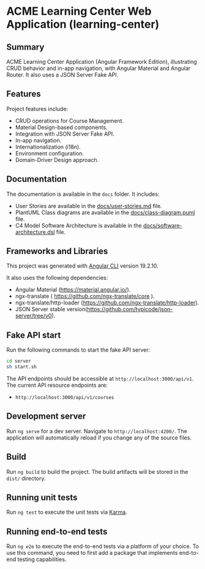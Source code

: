 # ACME Learning Center Web Application (learning-center)

## Summary

ACME Learning Center Application (Angular Framework Edition), illustrating CRUD behavior and in-app navigation, with Angular Material and Angular Router. It also uses a JSON Server Fake API.

## Features

Project features include:

- CRUD operations for Course Management.
- Material Design-based components.
- Integration with JSON Server Fake API.
- In-app navigation.
- Internationalization (i18n).
- Environment configuration.
- Domain-Driver Design approach.

## Documentation
The documentation is available in the `docs` folder. It includes:
- User Stories are available in the [docs/user-stories.md](docs/user-stories.md) file.
- PlantUML Class diagrams are available in the [docs/class-diagram.puml](docs/class-diagram.puml) file.
- C4 Model Software Architecture is available in the [docs/software-architecture.dsl](docs/software-architecture.dsl) file.

## Frameworks and Libraries

This project was generated with [Angular CLI](https://github.com/angular/angular-cli) version 19.2.10.

It also uses the following dependencies:

- Angular Material (https://material.angular.io/).
- ngx-translate ( https://github.com/ngx-translate/core ).
- ngx-translate/http-loader (https://github.com/ngx-translate/http-loader).
- JSON Server stable version(https://github.com/typicode/json-server/tree/v0).

## Fake API start

Run the following commands to start the fake API server:

```bash
cd server
sh start.sh
``` 

The API endpoints should be accessible at `http://localhost:3000/api/v1`. The current API resource endpoints are:
- `http://localhost:3000/api/v1/courses`


## Development server

Run `ng serve` for a dev server. Navigate to `http://localhost:4200/`. The application will automatically reload if you change any of the source files.

## Build

Run `ng build` to build the project. The build artifacts will be stored in the `dist/` directory.

## Running unit tests

Run `ng test` to execute the unit tests via [Karma](https://karma-runner.github.io).

## Running end-to-end tests

Run `ng e2e` to execute the end-to-end tests via a platform of your choice. To use this command, you need to first add a package that implements end-to-end testing capabilities.
